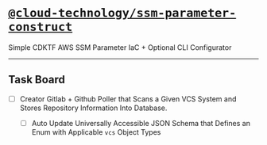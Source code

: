 # [`@cloud-technology/ssm-parameter-construct`](https://github.com/cloud-hybrid/ssm-parameter-construct) #

Simple CDKTF AWS SSM Parameter IaC + Optional CLI Configurator

--- 

## Task Board

- [ ] Creator Gitlab + Github Poller that Scans a Given VCS System and Stores Repository 
Information Into Database.
  - [ ] Auto Update Universally Accessible JSON Schema that Defines an Enum with Applicable
  `vcs` Object Types
  